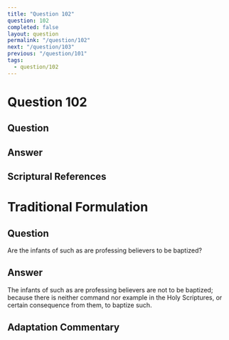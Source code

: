 ```yaml
---
title: "Question 102"
question: 102
completed: false
layout: question
permalink: "/question/102"
next: "/question/103"
previous: "/question/101"
tags:
  - question/102
---
```

# Question 102

## Question


## Answer


## Scriptural References
# Traditional Formulation
## Question
Are the infants of such as are professing believers to be baptized?

## Answer
The infants of such as are professing believers are not to be baptized; because there is neither command nor example in the Holy Scriptures, or certain consequence from them, to baptize such.

## Adaptation Commentary
